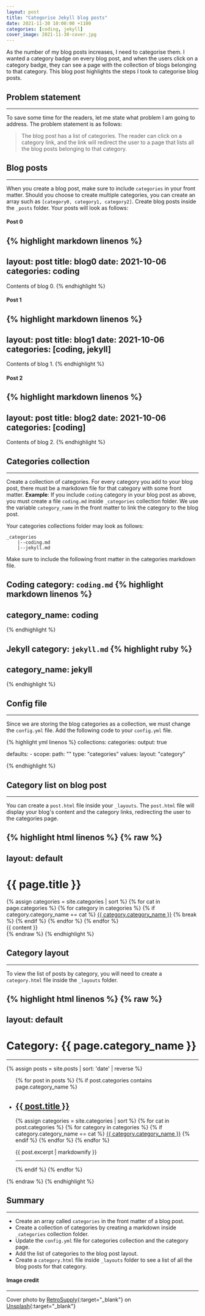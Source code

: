 ```yaml
---
layout: post
title: "Categorise Jekyll blog posts"
date: 2021-11-30 10:00:00 +1100
categories: [coding, jekyll]
cover_image: 2021-11-30-cover.jpg
---
```


As the number of my blog posts increases, I need to categorise them. I wanted a category badge on every blog post, and when the users click on a category badge, they can see a page with the collection of blogs belonging to that category. This blog post highlights the steps I took to categorise blog posts.

## Problem statement
---

To save some time for the readers, let me state what problem I am going to address. The problem statement is as follows:

> The blog post has a list of categories. The reader can click on a category link, and the link will redirect the user to a page that lists all the blog posts belonging to that category.

## Blog posts
---

When you create a blog post, make sure to include `categories` in your front matter. Should you choose to create multiple categories, you can create an array such as `[category0, category1, category2]`. Create blog posts inside the `_posts` folder. Your posts will look as follows:

#### Post 0
{% highlight markdown linenos %}
---
layout: post
title: blog0
date: 2021-10-06
categories: coding
---

Contents of blog 0.
{% endhighlight %}

#### Post 1

{% highlight markdown linenos %}
---
layout: post
title: blog1
date: 2021-10-06
categories: [coding, jekyll]
---

Contents of blog 1.
{% endhighlight %}

#### Post 2

{% highlight markdown linenos %}
---
layout: post
title: blog2
date: 2021-10-06
categories: [coding]
---

Contents of blog 2.
{% endhighlight %}

## Categories collection
---

Create a collection of categories. For every category you add to your blog post, there must be a markdown file for that category with some front matter. **Example**: If you include `coding` category in your blog post as above, you must create a file `coding.md` inside `_categories` collection folder. We use the variable `category_name` in the front matter to link the category to the blog post.

Your categories collections folder may look as follows:

```
_categories
    |--coding.md
    |--jekyll.md
```
Make sure to include the following front matter in the categories markdown file.

**Coding category**: `coding.md`
{% highlight markdown linenos %}
---
category_name: coding
---
{% endhighlight %}

**Jekyll category**: `jekyll.md`
{% highlight ruby %}
---
category_name: jekyll
---
{% endhighlight %}

## Config file
---

Since we are storing the blog categories as a collection, we must change the `config.yml` file. Add the following code to your `config.yml` file.

{% highlight yml linenos %}
collections:
    categories:
        output: true

defaults:
    - scope:
        path: ""
        type: "categories"
      values:
        layout: "category"

{% endhighlight %}

## Category list on blog post
---

You can create a `post.html` file inside your `_layouts`.  The `post.html` file will display your blog's content and the category links, redirecting the user to the categories page.

{% highlight html linenos %}
{% raw %}
---
layout: default
---
<div>
    <h1>{{ page.title }}</h1>
    <div>
        {% assign categories = site.categories | sort %}
        {% for cat in page.categories %}
            {% for category in categories %}
                {% if category.category_name == cat %}
                    <a href="{{ site.baseurl }}{{ category.url }}">{{ category.category_name }}</a>
                    {% break %}
                {% endif %}
            {% endfor %}
        {% endfor %}
    </div>
</div>

<div>
    {{ content }}
</div>
{% endraw %}
{% endhighlight %}



## Category layout
---

To view the list of posts by category, you will need to create a `category.html` file inside the `_layouts` folder.

{% highlight html linenos %}
{% raw %}
---
layout: default
---

<div>
    <h1>Category: {{ page.category_name }}</h1>
</div>
<hr>
<div>
    {% assign posts = site.posts | sort: 'date' | reverse %}
    <ul>
        {% for post in posts %}
            {% if post.categories contains page.category_name %}
                <li>
                    <div>
                        <h2><a href="{{ site.baseurl }}{{ post.url }}">{{ post.title }}</a></h2>
                        <div>
                            <div>
                                {% assign categories = site.categories | sort %}
                                {% for cat in post.categories %}
                                    {% for category in categories %}
                                        {% if category.category_name == cat %}
                                            <a href="{{ site.baseurl }}{{ category.url }}">{{ category.category_name }}</a>
                                        {% endif %}
                                    {% endfor %}
                                {% endfor %}
                            </div>
                        </div>
                        <p>{{ post.excerpt | markdownify }}</p>
                    </div>
                    <hr>
                </li>
            {% endif %}
        {% endfor %}
    </ul>
</div>
{% endraw %}
{% endhighlight %}

## Summary
---

* Create an array called `categories` in the front matter of a blog post.
* Create a collection of categories by creating a markdown inside `_categories` collection folder.
* Update the `config.yml` file for categories collection and the category page.
* Add the list of categories to the blog post layout.
* Create a `category.html` file inside `_layouts` folder to see a list of all the blog posts for that category.

#### Image credit
---
Cover photo by [RetroSupply](https://unsplash.com/@retrosupply?utm_source=unsplash&utm_medium=referral&utm_content=creditCopyText){:target="_blank"} on [Unsplash](https://unsplash.com/s/photos/blog?utm_source=unsplash&utm_medium=referral&utm_content=creditCopyText){:target="_blank"}
